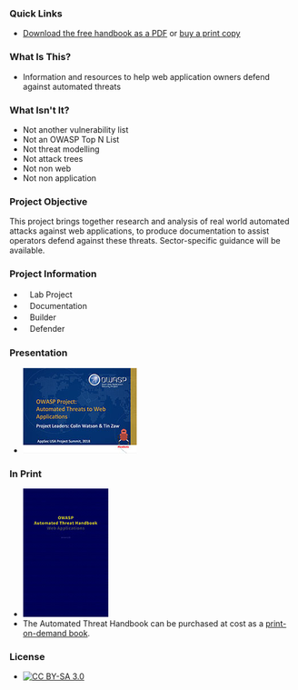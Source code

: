 ### Quick Links
* [Download the free handbook as a PDF](https://github.com/OWASP/www-project-automated-threats-to-web-applications/tree/master/assets/files/EN) or [buy a print copy](http://www.lulu.com/shop/owasp-foundation/automated-threat-handbook/paperback/product-23540699.html)

### What Is This?
* Information and resources to help web application owners defend against automated threats

### What Isn't It?
* Not another vulnerability list
* Not an OWASP Top N List
* Not threat modelling
* Not attack trees
* Not non web
* Not non application

### Project Objective

This project brings together research and analysis of real world automated attacks against web applications, to produce documentation to assist operators defend against these threats. Sector-specific guidance will be available.

### Project Information

* <i class="fas fa-flask" style="font-size: 1.2em; color:#FFA500;"></i><span style="font-size:1.0em;padding-left:12px;">Lab Project</span>
* <i class="fas fa-book" style="font-size: 1.2em; color:#233e81;"></i><span style="font-size:1.0em;padding-left:12px;">Documentation</span>
* <i class="fas fa-tools" style="font-size: 1.2em; color:#233e81;"></i><span style="font-size:1.0em;padding-left:12px;">Builder</span> 
* <i class="fas fa-shield-alt" style="font-size: 1.2em; color:#233e81;"></i><span style="font-size:1.0em;padding-left:12px;">Defender</span>

### Presentation
* [![Title slide of presentation](assets/images/automatedthreats-presentation-small.jpg)](assets/files/Bots-AppSecUSA2017-Project-Summit.pptx)

### In Print
* [![Cover image of the OWASP Automated Threat Handbook](assets/images/automatedThreatHandbook_small.jpg)](http://www.lulu.com/shop/owasp-foundation/automated-threat-handbook/paperback/product-23540699.html)
* The Automated Threat Handbook can be purchased at cost as a [print-on-demand book](http://www.lulu.com/shop/owasp-foundation/automated-threat-handbook/paperback/product-23540699.html).

### License

* [![CC BY-SA 3.0](https://licensebuttons.net/l/by-sa/3.0/80x15.png)](http://creativecommons.org/licenses/by-sa/3.0/)

